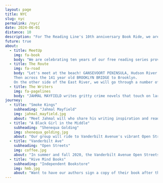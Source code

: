 ```yaml
---
layout: page
title: NYC
slug: nyc
permalink: /nyc/
date: 2024-06-01
distance: 10
description: "For The Reading Line's 10th anniversary Book Ride, we are in New York City. We will ride through Lenapehoking, the ancestral homeland of the Lenape. The name Manhattan comes from their word Mannahatta, meaning island of many hills. We acknowledge the displacement of this region’s original inhabitants and the Lenape diaspora that exists today. We honor the generations of stewards, and we pay our respects to the many diverse Indigenous peoples still connected to this land."
future: true
about:
  - title: MeetUp
    img: fa-book
    body: "We are celebrating ten years of our free reading series providing the opportunity for participants to see the city from a new perspective, from the seat of their bicycle, through authors’ words, and in locations newly imagined as reading salons. For details and registration please go to MEETUP Brompton New York. Everyone is welcome!"
  - title: The Route
    img: fa-road
    body: "Let's meet at the beach! GANSEVOORT PENINSULA, Hudson River Park, is lit worthy and perhaps you'll be inspired to pen a piece of poetry. We will cycle south on the Empire State Trail. Off the beaten path in SOUTH COVE, there is a place where land and water, nature and metropolis, past and present, come together. That is where you will hear JAHMAL MAYFIELD read from Smoke Kings. The propulsive novel explores decades of racial tensions through a fictional landscape where the line between justice and revenge is blurred.
    Then across the 141 year old BROOKLYN BRIDGE to Brooklyn.
    On the other side of the East River, we will go through a number of neighborhoods until we reach RED HOOK with a view of the Statue of Liberty. We will cycle up to Prospect Park finishing on Vanderbilt Avenue at a cafe. Here you will be introduced to SHENEQUA GOLDING and her blazingly honest essay collection from a refreshing new voice exploring the in-between moments for Black women and girls, and what it means to simply exist. Total route is 12 miles with plenty of stops."
  - title: The Writers  
    img: fa-pagelines
    body: "JAHMAL MAYFIELD writes gritty crime novels that touch on large social issues. He was born in Virginia but currently resides in New Jersey. In addition to writing, he serves as the director of a nonprofit program that provides employment support to people with disabilities. SHENEQUA GOLDING is a writer and an editor whose work focuses on race, gender, popular culture, and entertainment. A native New Yorker, Golding returned to her roots as an entertainment writer. Her work, both on-camera and in print, has appeared in prominent Black publications such as Vibe and Essence, as well as mainstream outlets, including Complex, the Associated Press, BBC, and Vanity Fair."
journey:
  - title: "Smoke Kings"
    subheading: "Jahmal Mayfield"
    img: jahmal_mayfield.jpg
    about: "Meet Jahmal will who share his writing inspiration and read from his acclaimed debut novel SMOKE KINGS in South Cove. Additionally, Alison Simko, publisher of THE BROADSHEET, will tell her story of publishing Lower Manhattan’s Local Newspaper. We will then cross the East River and cycle to Red Hook. With a view of the Statue of Liberty, meet K. KERIMIAN, the originator of the NONBINARIAN BOOK BIKE, along with some Nonbinarian volunteers who will describe their mobile queer and trans led mobile initiative. The Book Bike is an incredible custom built cargo bike which will open up to provide free queer books for distribution. Donations (books or monetary) are appreciated if people are so inclined."
  - title: "A Black Girl in the Middle"
    subheading: "Shenequa Golding"
    img: shenequa_golding.jpg
    about: "Our group will ride to Vanderbilt Avenue's vibrant Open Streets where we will stop and meet Shenequa who will will engage us with her story of growing up in Queens and read from her debut essay collection memoir A BLACK GIRL IN THE MIDDLE."
  - title: "Vanderbilt Ave"
    subheading: "Open Streets"
    img: coffee.jpg
    about: "In summer and fall 2020, the Vanderbilt Avenue Open Streets program provided desperately needed economic relief to more than twenty neighborhood restaurants, helped keep restaurant workers employed, and created a space for residents and visitors alike to share an afternoon or evening together in a safe way. The program has operated each year since, from spring to fall, with improvements to barriers, clearer demarcation of bicycle lanes, increased programming, and paid staff to operate the Open Street. Here we will keep the book talk going as there are plenty of options for participants to purchase food and drinks!"
  - title: "Hive Mind Books"
    subheading: "Independent Bookstore"
    img: hmb.jpg
    about: "Want to have our authors sign a copy of their book after their readings? We can accommodate that impulse! JULIE WERNERSBACK, founder of the traveling independent bookstore Hive Mind Books, will be on hand with books you can purchase at our reading locations. When we bike, we shop local."
---
```

